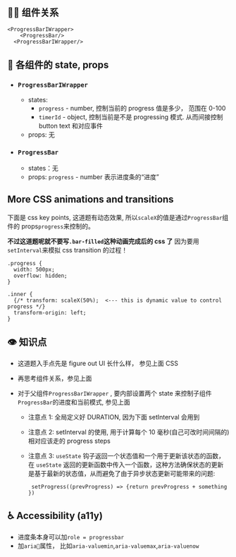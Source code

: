 ## 👨‍👧 组件关系

```
<ProgressBarIWrapper>
    <ProgressBar/>
  <ProgressBarIWrapper/>
```

## 🔢 各组件的 state, props

- ### `ProgressBarIWrapper`

  - states:
    - `progress` - number, 控制当前的 progress 值是多少， 范围在 0-100
    - `timerId` - object, 控制当前是不是 progressing 模式. 从而间接控制 button text 和对应事件
  - props: 无

- ### `ProgressBar`

  - states：无
  - props: `progress` - number 表示进度条的“进度”

## More CSS animations and transitions

下面是 css key points, 这道题有动态效果, 所以`scaleX`的值是通过`ProgressBar`组件的 props`progress`来控制的。

**不过这道题呢就不要写`.bar-filled`这种动画完成后的 css 了** 因为要用`setInterval`来模拟 css transition 的过程！

```
.progress {
  width: 500px;
  overflow: hidden;
}

.inner {
  {/* transform: scaleX(50%);  <--- this is dynamic value to control progress */}
  transform-origin: left;
}

```

## 👁️ 知识点

- 这道题入手点先是 figure out UI 长什么样， 参见上面 CSS
- 再思考组件关系，参见上面
- 对于父组件`ProgressBarIWrapper` , 要内部设置两个 state 来控制子组件`ProgressBar`的进度和当前模式, 参见上面

  - 注意点 1: 全局定义好 DURATION, 因为下面 setInterval 会用到
  - 注意点 2: setInterval 的使用, 用于计算每个 10 毫秒(自己可改时间间隔的)相对应该走的 progress steps
  - 注意点 3: `useState` 钩子返回一个状态值和一个用于更新该状态的函数，在 `useState` 返回的更新函数中传入一个函数，这种方法确保状态的更新是基于最新的状态值，从而避免了由于异步状态更新可能带来的问题:

    ```
     setProgress((prevProgress) => {return prevProgress + something })
    ```

## ♿ Accessibility (a11y)

- 进度条本身可以加`role = progressbar`
- 加`aria`属性， 比如`aria-valuemin`,`aria-valuemax`,`aria-valuenow`
